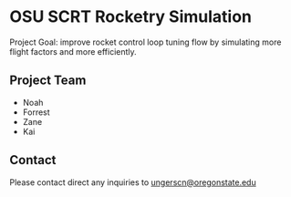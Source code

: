 # OSU SCRT Rocketry Simulation

Project Goal: improve rocket control loop tuning flow by simulating more flight factors and more efficiently.

## Project Team

- Noah
- Forrest
- Zane
- Kai

## Contact
Please contact direct any inquiries to 
ungerscn@oregonstate.edu
